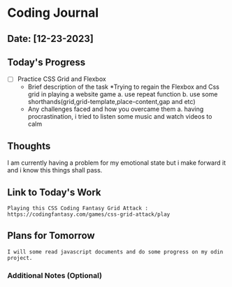 # Coding Journal

## Date: [12-23-2023]

## Today's Progress

- [ ] Practice CSS Grid and Flexbox
  - Brief description of the task
    \*Trying to regain the Flexbox and Css grid in playing a website game
    a. use repeat function
    b. use some shorthands(grid,grid-template,place-content,gap and etc)
  - Any challenges faced and how you overcame them
    a. having procrastination, i tried to listen some music and watch videos to calm

## Thoughts

I am currently having a problem for my emotional state but i make forward it and i know this things shall pass.

## Link to Today's Work

    Playing this CSS Coding Fantasy Grid Attack : https://codingfantasy.com/games/css-grid-attack/play

## Plans for Tomorrow

    I will some read javascript documents and do some progress on my odin project.

### Additional Notes (Optional)
